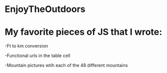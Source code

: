 # EnjoyTheOutdoors

# My favorite pieces of JS that I wrote:

-Ft to km conversion

-Functional urls in the table cell

-Mountain pictures wtih each of the 48 different mountains
